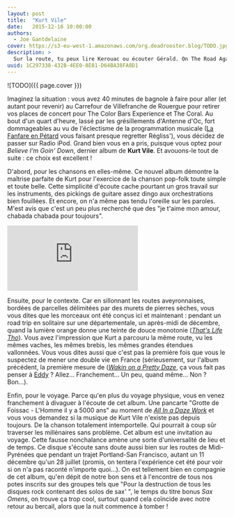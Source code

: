 ```yaml
---
layout: post
title:  "Kurt Vile"
date:   2015-12-16 10:00:00
authors: 
  - Joe Gantdelaine
cover: https://s3-eu-west-1.amazonaws.com/org.deadrooster.blog/TODO.jpg
description: >
  Sur la route, tu peux lire Kerouac ou écouter Gérald. On The Road Again, tu peux passer du Lavilliers ou du Canned Head. Mais sur la D922, Kurt Vile, ça passe trop bien !
uuid: 1C297338-432B-4EE0-8E81-D64BA38FA8D1
---
```


![TODO]({{ page.cover }})

Imaginez la situation : vous avez 40 minutes de bagnole à faire pour aller (et autant pour revenir) au Carrefour de Villefranche de Rouergue pour retirer vos places de concert pour The Color Bars Experience et The Coral. Au bout d'un quart d'heure, lassé par les grésillements d'Antenne d'Oc, fort dommageables au vu de l'éclectisme de la programmation musicale ([La Fanfare en Pétard]( https://www.youtube.com/watch?v=3K41xa6qaEM) vous faisant presque regretter Régliss'), vous décidez de passer sur Radio iPod. Grand bien vous en a pris, puisque vous optez pour *Believe I'm Goin' Down*, dernier album de **Kurt Vile**. Et avouons-le tout de suite : ce choix est excellent !

D'abord, pour les chansons en elles-même. Ce nouvel album démontre la maîtrise parfaite de Kurt pour l'exercice de la chanson pop-folk toute simple et toute belle. Cette simplicité d'écoute cache pourtant un gros travail sur les instruments, des pickings de guitare assez dingo aux orchestrations bien fouillées. Et encore, on n'a même pas tendu l'oreille sur les paroles. M'est avis que c'est un peu plus recherché que des "je t'aime mon amour, chabada chabada pour toujours".

<div class="embed-responsive embed-responsive-16by9">
  <iframe class="embed-responsive-item" src="https://www.youtube.com/watch?v=659pppwniXA" frameborder="0"></iframe>  
</div>

Ensuite, pour le contexte. Car en sillonnant les routes aveyronnaises, bordées de parcelles délimitées par des murets de pierres sèches, vous vous dites que les morceaux ont été conçus ici et maintenant : pendant un road trip en solitaire sur une départementale, un après-midi de décembre, quand la lumière orange donne une teinte de douce monotonie ([*That's Life Tho*]( https://www.youtube.com/watch?v=4Seg7Xj--lI)). Vous avez l'impression que Kurt a parcouru la même route, vu les mêmes vaches, les mêmes brebis, les mêmes grandes étendues vallonnées. Vous vous dites aussi que c'est pas la première fois que vous le suspectez de mener une double vie en France (sérieusement, sur l'album précédent, la première mesure de ([*Wakin on a Pretty Daze*]( https://www.youtube.com/watch?v=KSh5ZJd7DnE), ça vous fait pas penser à [Eddy](https://www.youtube.com/watch?v=gPwRRSmRC6k) ?  Allez... Franchement... Un peu, quand même... Non ? Bon...).

Enfin, pour le voyage. Parce qu'en plus du voyage physique, vous en venez franchement à divaguer à l'écoute de cet album. Une pancarte "Grotte de Foissac - L'Homme il y a 5000 ans" au moment de [*All In a Daze Work*](https://open.spotify.com/track/5TPGNQ5YIuc9ssbY0MCTtW) et vous vous demandez si la musique de Kurt Vile n'existe pas depuis toujours. De la chanson totalement intemportelle. Qui pourrait à coup sûr traverser les millénaires sans problème. Cet album est une invitation au voyage. Cette fausse nonchalance amène une sorte d'universalité de lieu et de temps. Ce disque s'écoute sans doute aussi bien sur les routes de Midi-Pyrénées que pendant un trajet Portland-San Francisco, autant un 11 décembre qu'un 28 juillet (promis, on tentera l'expérience cet été pour voir si on n'a pas raconté n'importe quoi...). On est tellement bien en compagnie de cet album, qu'en dépit de notre bon sens et à l'encontre de tous nos potes inscrits sur des groupes tels que "Pour la destruction de tous les disques rock contenant des solos de sax' ", le temps du titre bonus *Sax Omens*, on trouve ça trop cool, surtout quand cela coïncide avec notre retour au bercail, alors que la nuit commence à tomber !
